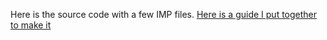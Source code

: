 Here is the source code with a few IMP files.
[Here is a guide I put together to make it](https://www.youtube.com/watch?v=dQw4w9WgXcQ)
